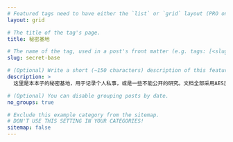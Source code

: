 ```yaml
---
# Featured tags need to have either the `list` or `grid` layout (PRO only).
layout: grid

# The title of the tag's page.
title: 秘密基地

# The name of the tag, used in a post's front matter (e.g. tags: [<slug>]).
slug: secret-base

# (Optional) Write a short (~150 characters) description of this featured tag.
description: >
  这里是本本子的秘密基地，用于记录个人私事，或是一些不能公开的研究。文档全部采用AES加密，每一篇的文档都不一样，不用想着尝试破解。密码可以询问本本子本人～

# (Optional) You can disable grouping posts by date.
no_groups: true

# Exclude this example category from the sitemap.
# DON'T USE THIS SETTING IN YOUR CATEGORIES!
sitemap: false
---
```

